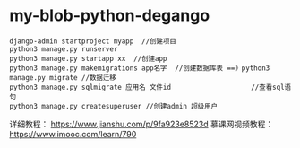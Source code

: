 # my-blob-python-degango
```
django-admin startproject myapp  //创建项目
python3 manage.py runserver 
python3 manage.py startapp xx  //创建app
python3 manage.py makemigrations app名字  //创建数据库表 ==》python3 manage.py migrate //数据迁移
python3 manage.py sqlmigrate 应用名 文件id                    //查看sql语句
python3 manage.py createsuperuser //创建admin 超级用户
```

详细教程：
https://www.jianshu.com/p/9fa923e8523d
慕课网视频教程：
https://www.imooc.com/learn/790
